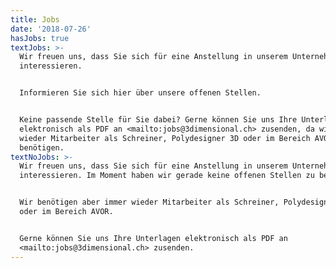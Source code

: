 ```yaml
---
title: Jobs
date: '2018-07-26'
hasJobs: true
textJobs: >-
  Wir freuen uns, dass Sie sich für eine Anstellung in unserem Unternehmen
  interessieren.


  Informieren Sie sich hier über unsere offenen Stellen.


  Keine passende Stelle für Sie dabei? Gerne können Sie uns Ihre Unterlagen
  elektronisch als PDF an <mailto:jobs@3dimensional.ch> zusenden, da wir  immer
  wieder Mitarbeiter als Schreiner, Polydesigner 3D oder im Bereich AVOR
  benötigen.
textNoJobs: >-
  Wir freuen uns, dass Sie sich für eine Anstellung in unserem Unternehmen
  interessieren. Im Moment haben wir gerade keine offenen Stellen zu besetzen.


  Wir benötigen aber immer wieder Mitarbeiter als Schreiner, Polydesigner 3D
  oder im Bereich AVOR.


  Gerne können Sie uns Ihre Unterlagen elektronisch als PDF an
  <mailto:jobs@3dimensional.ch> zusenden.
---
```



